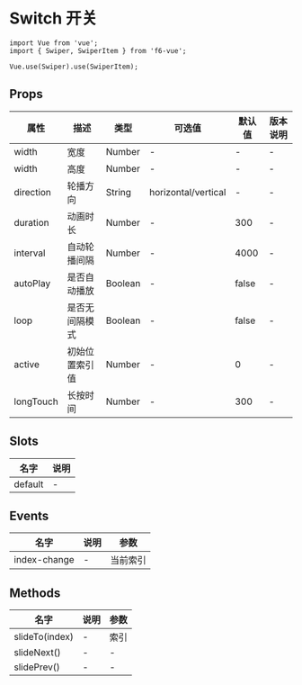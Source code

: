 # Switch 开关

```
import Vue from 'vue';
import { Swiper, SwiperItem } from 'f6-vue';

Vue.use(Swiper).use(SwiperItem);
```

## Props

| 属性 | 描述 | 类型 | 可选值 | 默认值 | 版本说明 |
| - | - | - | - | - | - |
| width| 宽度 | Number | - | - | - |
| width| 高度 | Number | - | - | - |
| direction | 轮播方向 | String | horizontal/vertical | - | - |
| duration | 动画时长 | Number | - | 300 | - |
| interval | 自动轮播间隔 | Number | - | 4000 | - |
| autoPlay | 是否自动播放 | Boolean | - | false | - |
| loop | 是否无间隔模式 | Boolean | - | false | - |
| active | 初始位置索引值 | Number | - | 0 | - |
| longTouch | 长按时间 | Number | - | 300 | - |

## Slots

| 名字 | 说明 |
| - | - |
| default | - |

## Events

| 名字 | 说明 | 参数 |
| - | - | - |
| index-change | - | 当前索引 |

## Methods

| 名字 | 说明 | 参数 |
| - | - | - |
| slideTo(index) | - | 索引 |
| slideNext() | - | - |
| slidePrev() | - | - |